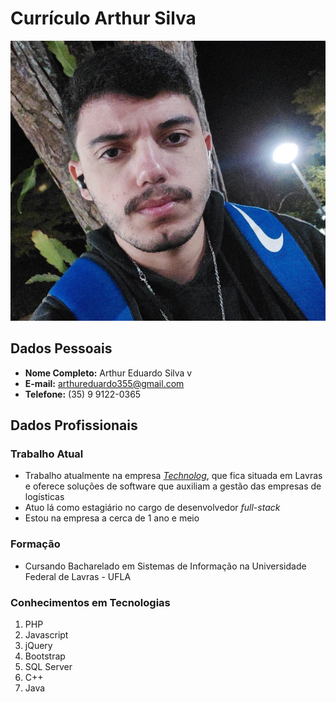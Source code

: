 # Currículo Arthur Silva

![Foto Arthur Silva](Foto.jpg)

## Dados Pessoais

* **Nome Completo:** Arthur Eduardo Silva v
* **E-mail:** arthureduardo355@gmail.com
* **Telefone:** (35) 9 9122-0365

## Dados Profissionais

### Trabalho Atual

* Trabalho atualmente na empresa [*Technolog*](https://www.technolog.com.br/), que fica situada em Lavras e oferece soluções de software que auxiliam a gestão das empresas de logísticas
* Atuo lá como estagiário no cargo de desenvolvedor *full-stack*
* Estou na empresa a cerca de 1 ano e meio

### Formação

* Cursando Bacharelado em Sistemas de Informação na Universidade Federal de Lavras - UFLA

### Conhecimentos em Tecnologias

1. PHP
2. Javascript
3. jQuery
4. Bootstrap
5. SQL Server
6. C++
7. Java